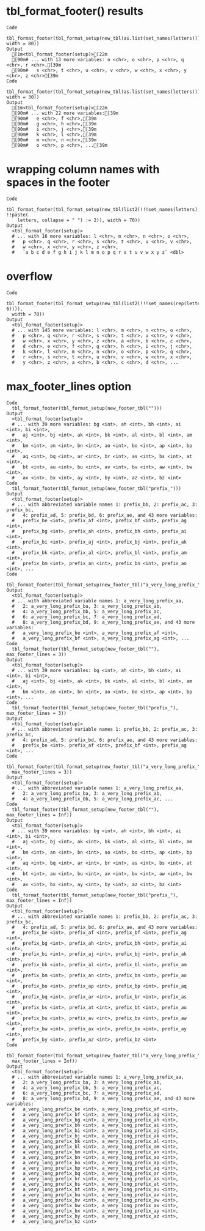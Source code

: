# tbl_format_footer() results

    Code
      tbl_format_footer(tbl_format_setup(new_tbl(as.list(set_names(letters))), width = 80))
    Output
      [1m<tbl_format_footer(setup)>[22m
      [90m# ... with 13 more variables: n <chr>, o <chr>, p <chr>, q <chr>, r <chr>,[39m
      [90m#   s <chr>, t <chr>, u <chr>, v <chr>, w <chr>, x <chr>, y <chr>, z <chr>[39m
    Code
      tbl_format_footer(tbl_format_setup(new_tbl(as.list(set_names(letters))), width = 30))
    Output
      [1m<tbl_format_footer(setup)>[22m
      [90m# ... with 22 more variables:[39m
      [90m#   e <chr>, f <chr>,[39m
      [90m#   g <chr>, h <chr>,[39m
      [90m#   i <chr>, j <chr>,[39m
      [90m#   k <chr>, l <chr>,[39m
      [90m#   m <chr>, n <chr>,[39m
      [90m#   o <chr>, p <chr>, ...[39m

# wrapping column names with spaces in the footer

    Code
      tbl_format_footer(tbl_format_setup(new_tbl(list2(!!!set_names(letters), !!paste(
        letters, collapse = " ") := 2)), width = 70))
    Output
      <tbl_format_footer(setup)>
      # ... with 16 more variables: l <chr>, m <chr>, n <chr>, o <chr>,
      #   p <chr>, q <chr>, r <chr>, s <chr>, t <chr>, u <chr>, v <chr>,
      #   w <chr>, x <chr>, y <chr>, z <chr>,
      #   `a b c d e f g h i j k l m n o p q r s t u v w x y z` <dbl>

# overflow

    Code
      tbl_format_footer(tbl_format_setup(new_tbl(list2(!!!set_names(rep(letters, 6)))),
      width = 70))
    Output
      <tbl_format_footer(setup)>
      # ... with 145 more variables: l <chr>, m <chr>, n <chr>, o <chr>,
      #   p <chr>, q <chr>, r <chr>, s <chr>, t <chr>, u <chr>, v <chr>,
      #   w <chr>, x <chr>, y <chr>, z <chr>, a <chr>, b <chr>, c <chr>,
      #   d <chr>, e <chr>, f <chr>, g <chr>, h <chr>, i <chr>, j <chr>,
      #   k <chr>, l <chr>, m <chr>, n <chr>, o <chr>, p <chr>, q <chr>,
      #   r <chr>, s <chr>, t <chr>, u <chr>, v <chr>, w <chr>, x <chr>,
      #   y <chr>, z <chr>, a <chr>, b <chr>, c <chr>, d <chr>, ...

# max_footer_lines option

    Code
      tbl_format_footer(tbl_format_setup(new_footer_tbl("")))
    Output
      <tbl_format_footer(setup)>
      # ... with 39 more variables: bg <int>, ah <int>, bh <int>, ai <int>, bi <int>,
      #   aj <int>, bj <int>, ak <int>, bk <int>, al <int>, bl <int>, am <int>,
      #   bm <int>, an <int>, bn <int>, ao <int>, bo <int>, ap <int>, bp <int>,
      #   aq <int>, bq <int>, ar <int>, br <int>, as <int>, bs <int>, at <int>,
      #   bt <int>, au <int>, bu <int>, av <int>, bv <int>, aw <int>, bw <int>,
      #   ax <int>, bx <int>, ay <int>, by <int>, az <int>, bz <int>
    Code
      tbl_format_footer(tbl_format_setup(new_footer_tbl("prefix_")))
    Output
      <tbl_format_footer(setup)>
      # ... with abbreviated variable names 1: prefix_bb, 2: prefix_ac, 3: prefix_bc,
      #   4: prefix_ad, 5: prefix_bd, 6: prefix_ae, and 43 more variables:
      #   prefix_be <int>, prefix_af <int>, prefix_bf <int>, prefix_ag <int>,
      #   prefix_bg <int>, prefix_ah <int>, prefix_bh <int>, prefix_ai <int>,
      #   prefix_bi <int>, prefix_aj <int>, prefix_bj <int>, prefix_ak <int>,
      #   prefix_bk <int>, prefix_al <int>, prefix_bl <int>, prefix_am <int>,
      #   prefix_bm <int>, prefix_an <int>, prefix_bn <int>, prefix_ao <int>, ...
    Code
      tbl_format_footer(tbl_format_setup(new_footer_tbl("a_very_long_prefix_")))
    Output
      <tbl_format_footer(setup)>
      # ... with abbreviated variable names 1: a_very_long_prefix_aa,
      #   2: a_very_long_prefix_ba, 3: a_very_long_prefix_ab,
      #   4: a_very_long_prefix_bb, 5: a_very_long_prefix_ac,
      #   6: a_very_long_prefix_bc, 7: a_very_long_prefix_ad,
      #   8: a_very_long_prefix_bd, 9: a_very_long_prefix_ae, and 43 more variables:
      #   a_very_long_prefix_be <int>, a_very_long_prefix_af <int>,
      #   a_very_long_prefix_bf <int>, a_very_long_prefix_ag <int>, ...
    Code
      tbl_format_footer(tbl_format_setup(new_footer_tbl(""), max_footer_lines = 3))
    Output
      <tbl_format_footer(setup)>
      # ... with 39 more variables: bg <int>, ah <int>, bh <int>, ai <int>, bi <int>,
      #   aj <int>, bj <int>, ak <int>, bk <int>, al <int>, bl <int>, am <int>,
      #   bm <int>, an <int>, bn <int>, ao <int>, bo <int>, ap <int>, bp <int>, ...
    Code
      tbl_format_footer(tbl_format_setup(new_footer_tbl("prefix_"), max_footer_lines = 3))
    Output
      <tbl_format_footer(setup)>
      # ... with abbreviated variable names 1: prefix_bb, 2: prefix_ac, 3: prefix_bc,
      #   4: prefix_ad, 5: prefix_bd, 6: prefix_ae, and 43 more variables:
      #   prefix_be <int>, prefix_af <int>, prefix_bf <int>, prefix_ag <int>, ...
    Code
      tbl_format_footer(tbl_format_setup(new_footer_tbl("a_very_long_prefix_"),
      max_footer_lines = 3))
    Output
      <tbl_format_footer(setup)>
      # ... with abbreviated variable names 1: a_very_long_prefix_aa,
      #   2: a_very_long_prefix_ba, 3: a_very_long_prefix_ab,
      #   4: a_very_long_prefix_bb, 5: a_very_long_prefix_ac, ...
    Code
      tbl_format_footer(tbl_format_setup(new_footer_tbl(""), max_footer_lines = Inf))
    Output
      <tbl_format_footer(setup)>
      # ... with 39 more variables: bg <int>, ah <int>, bh <int>, ai <int>, bi <int>,
      #   aj <int>, bj <int>, ak <int>, bk <int>, al <int>, bl <int>, am <int>,
      #   bm <int>, an <int>, bn <int>, ao <int>, bo <int>, ap <int>, bp <int>,
      #   aq <int>, bq <int>, ar <int>, br <int>, as <int>, bs <int>, at <int>,
      #   bt <int>, au <int>, bu <int>, av <int>, bv <int>, aw <int>, bw <int>,
      #   ax <int>, bx <int>, ay <int>, by <int>, az <int>, bz <int>
    Code
      tbl_format_footer(tbl_format_setup(new_footer_tbl("prefix_"), max_footer_lines = Inf))
    Output
      <tbl_format_footer(setup)>
      # ... with abbreviated variable names 1: prefix_bb, 2: prefix_ac, 3: prefix_bc,
      #   4: prefix_ad, 5: prefix_bd, 6: prefix_ae, and 43 more variables:
      #   prefix_be <int>, prefix_af <int>, prefix_bf <int>, prefix_ag <int>,
      #   prefix_bg <int>, prefix_ah <int>, prefix_bh <int>, prefix_ai <int>,
      #   prefix_bi <int>, prefix_aj <int>, prefix_bj <int>, prefix_ak <int>,
      #   prefix_bk <int>, prefix_al <int>, prefix_bl <int>, prefix_am <int>,
      #   prefix_bm <int>, prefix_an <int>, prefix_bn <int>, prefix_ao <int>,
      #   prefix_bo <int>, prefix_ap <int>, prefix_bp <int>, prefix_aq <int>,
      #   prefix_bq <int>, prefix_ar <int>, prefix_br <int>, prefix_as <int>,
      #   prefix_bs <int>, prefix_at <int>, prefix_bt <int>, prefix_au <int>,
      #   prefix_bu <int>, prefix_av <int>, prefix_bv <int>, prefix_aw <int>,
      #   prefix_bw <int>, prefix_ax <int>, prefix_bx <int>, prefix_ay <int>,
      #   prefix_by <int>, prefix_az <int>, prefix_bz <int>
    Code
      tbl_format_footer(tbl_format_setup(new_footer_tbl("a_very_long_prefix_"),
      max_footer_lines = Inf))
    Output
      <tbl_format_footer(setup)>
      # ... with abbreviated variable names 1: a_very_long_prefix_aa,
      #   2: a_very_long_prefix_ba, 3: a_very_long_prefix_ab,
      #   4: a_very_long_prefix_bb, 5: a_very_long_prefix_ac,
      #   6: a_very_long_prefix_bc, 7: a_very_long_prefix_ad,
      #   8: a_very_long_prefix_bd, 9: a_very_long_prefix_ae, and 43 more variables:
      #   a_very_long_prefix_be <int>, a_very_long_prefix_af <int>,
      #   a_very_long_prefix_bf <int>, a_very_long_prefix_ag <int>,
      #   a_very_long_prefix_bg <int>, a_very_long_prefix_ah <int>,
      #   a_very_long_prefix_bh <int>, a_very_long_prefix_ai <int>,
      #   a_very_long_prefix_bi <int>, a_very_long_prefix_aj <int>,
      #   a_very_long_prefix_bj <int>, a_very_long_prefix_ak <int>,
      #   a_very_long_prefix_bk <int>, a_very_long_prefix_al <int>,
      #   a_very_long_prefix_bl <int>, a_very_long_prefix_am <int>,
      #   a_very_long_prefix_bm <int>, a_very_long_prefix_an <int>,
      #   a_very_long_prefix_bn <int>, a_very_long_prefix_ao <int>,
      #   a_very_long_prefix_bo <int>, a_very_long_prefix_ap <int>,
      #   a_very_long_prefix_bp <int>, a_very_long_prefix_aq <int>,
      #   a_very_long_prefix_bq <int>, a_very_long_prefix_ar <int>,
      #   a_very_long_prefix_br <int>, a_very_long_prefix_as <int>,
      #   a_very_long_prefix_bs <int>, a_very_long_prefix_at <int>,
      #   a_very_long_prefix_bt <int>, a_very_long_prefix_au <int>,
      #   a_very_long_prefix_bu <int>, a_very_long_prefix_av <int>,
      #   a_very_long_prefix_bv <int>, a_very_long_prefix_aw <int>,
      #   a_very_long_prefix_bw <int>, a_very_long_prefix_ax <int>,
      #   a_very_long_prefix_bx <int>, a_very_long_prefix_ay <int>,
      #   a_very_long_prefix_by <int>, a_very_long_prefix_az <int>,
      #   a_very_long_prefix_bz <int>

